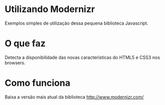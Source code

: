 Utilizando Modernizr
========================
Exemplos simples de utilização dessa pequena biblioteca Javascript.


O que faz
========================
Detecta a disponibilidade das novas características do HTML5 e CSS3 nos browsers.



Como funciona
========================
Baixa a versão mais atual da biblioteca http://www.modernizr.com/